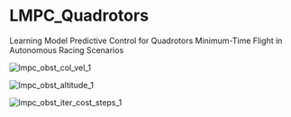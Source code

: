 # LMPC_Quadrotors
Learning Model Predictive Control for Quadrotors Minimum-Time Flight in Autonomous Racing Scenarios

![lmpc_obst_col_vel_1](https://user-images.githubusercontent.com/49368313/229520729-51367004-4f7f-4f1b-846b-c8f6be21c8aa.jpg)

![lmpc_obst_altitude_1](https://user-images.githubusercontent.com/49368313/229524421-51d4480b-08b3-4c42-9b1d-058e288b6b2b.jpg)

![lmpc_obst_iter_cost_steps_1](https://user-images.githubusercontent.com/49368313/229520768-decec024-fc3e-4343-a6d6-e1b03d34dac6.jpg)
